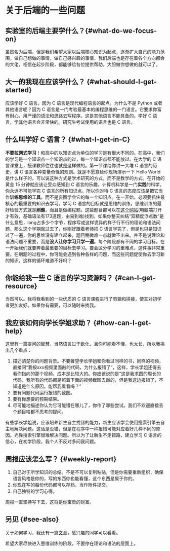 # 关于后端的一些问题

## 实验室的后端主要学什么？{#what-do-we-focus-on}

虽然名为后端，但是我们希望大家以后端核心知识为起点，逐渐扩大自己的能力范围，做自己想做的事情，做自己感兴趣的事情，我们后端也是存在着各个方向都会的大佬，相信在起步阶段，都能够给各位提供帮助。大胆做你想做的就可以了。

## 大一的我现在应该学什么？ {#what-should-I-get-started}

应该学好 C 语言。因为 C 语言是现代编程语言的起点。为什么不是 Python 或者其他语言呢？因为 C 语言是一门考验最基本的编程思维的一门语言。它要求你富有耐心，用严谨的语法和思路去写程序。这是其他语言不能具备的。学好 C 语言，学其他语言会非常快的。研究生考试使用的语言也是 C 语言。

## 什么叫学好 C 语言？ {#what-I-get-in-C}

**不要拉网式学习**！和高中的以知识点为单位的学习是有很大不同的。在高中，我们的学习是一个知识点一个知识点的过，每一个知识点都不能放过。在大学的 C 语言课堂上，授课教师往往也就是这样做的。第一节课给你讲一大堆 C 语言的历史，讲 C 语言各种变量奇怪的规则。就是不愿意给你现场演示一下 Hello World 是什么样子的。可以说这种方式是学术研究的方式，而不是教学的方式。在开始的黄金 15 分钟就应该让受众感知到 C 语言的乐趣。计算机科学是一门**实践**的科学。你永远不可能学完 C 语言的所有知识点。所以你对待 C 语言的态度应该是把它当作**训练思维的工具**。而不是妄图学会它的每一个知识点。在一开始，必须要抓住最核心的最重要的知识去学习。学习 C 语言的目标就是思维的训练，思维训练的最好检验方式就是**刷题**，而且是做编程题。这些题目都可以在[这个网站](https://www.nowcoder.com/exam/oj?page=1&tab=%E8%AF%AD%E6%B3%95%E7%AF%87&topicId=290)(电脑端打开才有效，基础语法有173道题，由易到难)找到。如果你整天纠结“双精度浮点数”是什么意思，long占多少个字节，程序写成这样诡异的样子行不行的理论和语法问题，那么这个学期就过去了，你刚好跟着老师把 C 语言学完了，但是也只是知识过了一遍，你的思维没有建立起来，题目稍微难一点就做不出来。并不是说理论和语法问题不重要，而是**没人让你学习只学一遍**。每个阶段都有不同的学习目标，在一开始我们就要奔着最重要的目标去学习。要会区分学习的重难点，这件事非常重要。在刷题的过程中，你可能会遇到各种各样的问题，而这些问题促使你去学习新的知识，这样的循环难道不好吗？

## 你能给我一些 C 语言的学习资源吗？ {#can-I-get-resource}

当然可以。我将我看到的一些优质的 C 语言课程进行了剪辑和拼接，使其对初学者更加友好。如果你有需要，可以随时来找我。

## 我应该如何向学长学姐求助？ {#how-can-I-get-help}

这里有一篇[提问的智慧](question.md)，当然语言过于欧化，且你可能看不懂，也太长，所以我挑出几个重点：

1. 描述清楚你的问题背景。不要奢望学长学姐和你看过同样的书，同样的视频，直接问“我按xxx视频里面敲的代码，为什么报错了”，这样，学长学姐还得去看你指向的那个视频，成本是比较大的。你应该说的是“这是我求圆的周长的代码，我所有的代码都是照着下面的视频截图去敲的，但是我这边报错了，不知道是什么原因，能帮我看看吗？”
2. 要有问题代码运行报错的截图。
3. 要有你想要的预期结果。
4. 尽可能地描述你认为它可能错在哪儿了，你作了哪些尝试。我们不欢迎直接丢个题目啥都不思考的提问。

有些学长学姐说，应该培养新生自主找错的能力，新生应该学会使用搜索引擎去自主地解决问题。这话是没错，但是在程序中一种报错可能对应着好几种不同的原因。光靠搜索引擎很难解决问题。所以为了让新生不走错路，建立学习 C 语言的信心，在初学阶段，我个人不反对多问我问题。

## 周报应该怎么写？ {#weekly-report}

1. 自己对于所学知识的总结。不是不可以复制粘贴，但是你需要重新组织，确保语言风格是你的，写的东西你也能看懂，这个东西是属于你的。
2. 你现在写的每份代码都可以存档，当作附件提交。
3. 自己独特的学习心得。

周报一直坚持写下去，这将是你宝贵的财富。

## 另见 {#see-also}

关于如何学习，我还有一篇[文章](how-to-learn.md)，感兴趣的同学可以看看。


希望大家尽快进入思维训练的阶段，不要停在理论和语法的层面上。
